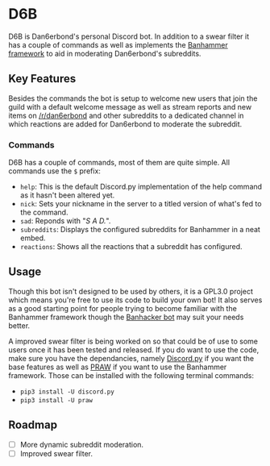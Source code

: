 # D6B
D6B is Dan6erbond's personal Discord bot. In addition to a swear filter it has a couple of commands as well as implements the [Banhammer framework](https://github.com/Dan6erbond/Banhammer.py) to aid in moderating Dan6erbond's subreddits.

## Key Features
Besides the commands the bot is setup to welcome new users that join the guild with a default welcome message as well as stream reports and new items on [/r/dan6erbond](https://www.reddit.com/r/dan6erbond) and other subreddits to a dedicated channel in which reactions are added for Dan6erbond to moderate the subreddit.

### Commands
D6B has a couple of commands, most of them are quite simple. All commands use the `$` prefix:
 - `help`: This is the default Discord.py implementation of the help command as it hasn't been altered yet.
 - `nick`: Sets your nickname in the server to a titled version of what's fed to the command.
 - `sad`: Reponds with "*S A D.*".
 - `subreddits`: Displays the configured subreddits for Banhammer in a neat embed.
 - `reactions`: Shows all the reactions that a subreddit has configured.

## Usage
Though this bot isn't designed to be used by others, it is a GPL3.0 project which means you're free to use its code to build your own bot! It also serves as a good starting point for people trying to become familiar with the Banhammer framework though the [Banhacker bot](https://github.com/Dan6erbond/Banhacker/) may suit your needs better.

A improved swear filter is being worked on so that could be of use to some users once it has been tested and released. If you do want to use the code, make sure you have the dependancies, namely [Discord.py](https://discordpy.readthedocs.io) if you want the base features as well as [PRAW](https://praw.readthedocs.io) if you want to use the Banhammer framework. Those can be installed with the following terminal commands:
 - `pip3 install -U discord.py`
 - `pip3 install -U praw`

## Roadmap
 - [ ] More dynamic subreddit moderation.
 - [ ] Improved swear filter.
